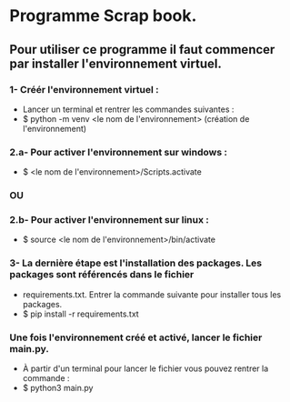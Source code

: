 # Programme Scrap book.

## Pour utiliser ce programme il faut commencer par installer l'environnement virtuel.




### 1- Créér l'environnement virtuel :
*  Lancer un terminal et rentrer les commandes suivantes : 
*  $ python -m venv <le nom de l'environnement> (création de l'environnement)    

### 2.a- Pour activer l'environnement sur windows :
*  $ <le nom de l'environnement>/Scripts.activate 

### OU

### 2.b- Pour activer l'environnement sur linux :
* $ source <le nom de l'environnement>/bin/activate

### 3- La dernière étape est l'installation des packages. Les packages sont référencés dans le fichier
*  requirements.txt. Entrer la commande suivante pour installer tous les packages.
*  $ pip install -r requirements.txt

### Une fois l'environnement créé et activé, lancer le fichier main.py.
*  À partir d'un terminal pour lancer le fichier vous pouvez rentrer la commande :
*  $ python3 main.py



